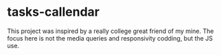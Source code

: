 # tasks-callendar
This project was inspired by a really college great friend of my mine. 
The focus here is not the media queries and responsivity codding, but the JS use.
